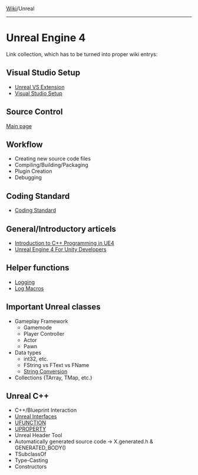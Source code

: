 [Wiki](../index.md)/Unreal

---
# Unreal Engine 4

Link collection, which has to be turned into proper wiki entrys:

## Visual Studio Setup
* [Unreal VS Extension](https://docs.unrealengine.com/latest/INT/Programming/Development/VisualStudioSetup/UnrealVS/)
* [Visual Studio Setup](https://docs.unrealengine.com/latest/INT/Programming/Development/VisualStudioSetup/)

## Source Control
[Main page](source-control.md)

## Workflow
* Creating new source code files
* Compiling/Building/Packaging
* Plugin Creation
* Debugging

## Coding Standard
* [Coding Standard](https://docs.unrealengine.com/latest/INT/Programming/Development/CodingStandard/#comments)

## General/Introductory articels
* [Introduction to C++ Programming in UE4](https://docs.unrealengine.com/latest/INT/Programming/Introduction/index.html)
* [Unreal Engine 4 For Unity Developers](https://docs.unrealengine.com/latest/INT/GettingStarted/FromUnity/)

## Helper functions
* [Logging](https://wiki.unrealengine.com/Logs,_Printing_Messages_To_Yourself_During_Runtime)
* [Log Macros](https://wiki.unrealengine.com/Log_Macro_with_Netmode_and_Colour)

## Important Unreal classes
* Gameplay Framework
	* Gamemode
	* Player Controller
	* Actor
	* Pawn
* Data types
	* int32, etc.
	* FString vs FText vs FName
	* [String Conversion](https://wiki.unrealengine.com/String_Conversions:_FString_to_FName,_FString_to_Int32,_Float_to_FString)
* Collections (TArray, TMap, etc.)

## Unreal C++
* C++/Blueprint Interaction 
* [Unreal Interfaces](https://wiki.unrealengine.com/Interfaces_in_C%2B%2B)
* [UFUNCTION](https://wiki.unrealengine.com/UFUNCTION)
* [UPROPERTY](https://wiki.unrealengine.com/UPROPERTY)
* Unreal Header Tool
* Automatically generated source code -> X.generated.h & GENERATED_BODY()
* TSubclassOf<T>
* Type-Casting
* Constructors
